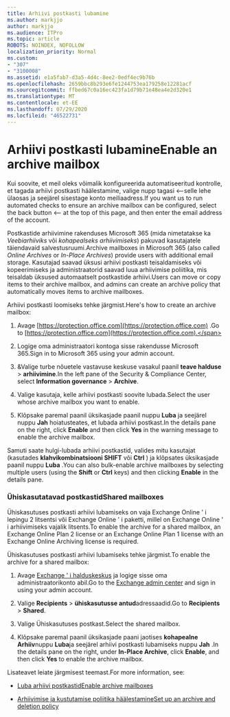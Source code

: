 ```yaml
---
title: Arhiivi postkasti lubamine
ms.author: markjjo
author: markjjo
ms.audience: ITPro
ms.topic: article
ROBOTS: NOINDEX, NOFOLLOW
localization_priority: Normal
ms.custom:
- "307"
- "3100008"
ms.assetid: e1a5fab7-d3a5-4d4c-8ee2-0edf4ec9b76b
ms.openlocfilehash: 2659bbc8b293e6fe1244753ea179258e12281acf
ms.sourcegitcommit: ffbed67c0a16ec423fa1d79b71e48ea4e2d320e1
ms.translationtype: MT
ms.contentlocale: et-EE
ms.lasthandoff: 07/29/2020
ms.locfileid: "46522731"
---
```

# <a name="enable-an-archive-mailbox"></a><span data-ttu-id="dccb3-102">Arhiivi postkasti lubamine</span><span class="sxs-lookup"><span data-stu-id="dccb3-102">Enable an archive mailbox</span></span>

<span data-ttu-id="dccb3-103">Kui soovite, et meil oleks võimalik konfigureerida automatiseeritud kontrolle, et tagada arhiivi postkasti häälestamine, valige nupp tagasi <--selle lehe ülaosas ja seejärel sisestage konto meiliaadress.</span><span class="sxs-lookup"><span data-stu-id="dccb3-103">If you want us to run automated checks to ensure an archive mailbox can be configured, select the back button <-- at the top of this page, and then enter the email address of the account.</span></span>

<span data-ttu-id="dccb3-104">Postkastide arhiivimine rakenduses Microsoft 365 (mida nimetatakse ka *Veebiarhiiviks* või *kohapealseks arhiivimiseks*) pakuvad kasutajatele täiendavaid salvestusruumi.</span><span class="sxs-lookup"><span data-stu-id="dccb3-104">Archive mailboxes in Microsoft 365 (also called *Online Archives* or *In-Place Archives*) provide users with additional email storage.</span></span> <span data-ttu-id="dccb3-105">Kasutajad saavad üksusi arhiivi postkasti teisaldamiseks või kopeerimiseks ja administraatorid saavad luua arhiivimise poliitika, mis teisaldab üksused automaatselt postkastide arhiivi.</span><span class="sxs-lookup"><span data-stu-id="dccb3-105">Users can move or copy items to their archive mailbox, and admins can create an archive policy that automatically moves items to archive mailboxes.</span></span>
  
<span data-ttu-id="dccb3-106">Arhiivi postkasti loomiseks tehke järgmist.</span><span class="sxs-lookup"><span data-stu-id="dccb3-106">Here's how to create an archive mailbox:</span></span>
  
1. <span data-ttu-id="dccb3-107">Avage [https://protection.office.com](https://protection.office.com) .</span><span class="sxs-lookup"><span data-stu-id="dccb3-107">Go to [https://protection.office.com](https://protection.office.com).</span></span>

2. <span data-ttu-id="dccb3-108">Logige oma administraatori kontoga sisse rakendusse Microsoft 365.</span><span class="sxs-lookup"><span data-stu-id="dccb3-108">Sign in to Microsoft 365 using your admin account.</span></span>

3. <span data-ttu-id="dccb3-109">&amp;Valige turbe nõuetele vastavuse keskuse vasakul paanil **teave halduse** \> **arhiivimine**.</span><span class="sxs-lookup"><span data-stu-id="dccb3-109">In the left pane of the Security &amp; Compliance Center, select **Information governance** \> **Archive**.</span></span>

4. <span data-ttu-id="dccb3-110">Valige kasutaja, kelle arhiivi postkasti soovite lubada.</span><span class="sxs-lookup"><span data-stu-id="dccb3-110">Select the user whose archive mailbox you want to enable.</span></span>

5. <span data-ttu-id="dccb3-111">Klõpsake paremal paanil üksikasjade paanil nuppu **Luba** ja seejärel nuppu **Jah** hoiatusteates, et lubada arhiivi postkast.</span><span class="sxs-lookup"><span data-stu-id="dccb3-111">In the details pane on the right, click **Enable** and then click **Yes** in the warning message to enable the archive mailbox.</span></span>

<span data-ttu-id="dccb3-112">Samuti saate hulgi-lubada arhiivi postkastid, valides mitu kasutajat (kasutades **klahvikombinatsiooni SHIFT** või **Ctrl** ) ja klõpsates üksikasjade paanil nuppu **Luba** .</span><span class="sxs-lookup"><span data-stu-id="dccb3-112">You can also bulk-enable archive mailboxes by selecting multiple users (using the **Shift** or **Ctrl** keys) and then clicking **Enable** in the details pane.</span></span>
  
### <a name="shared-mailboxes"></a><span data-ttu-id="dccb3-113">Ühiskasutatavad postkastid</span><span class="sxs-lookup"><span data-stu-id="dccb3-113">Shared mailboxes</span></span>

<span data-ttu-id="dccb3-114">Ühiskasutuses postkasti arhiivi lubamiseks on vaja Exchange Online ' i lepingu 2 litsentsi või Exchange Online ' i paketti, millel on Exchange Online ' i arhiivimiseks vajalik litsents.</span><span class="sxs-lookup"><span data-stu-id="dccb3-114">To enable the archive for a shared mailbox, an Exchange Online Plan 2 license or an Exchange Online Plan 1 license with an Exchange Online Archiving license is required.</span></span>  

<span data-ttu-id="dccb3-115">Ühiskasutuses postkasti arhiivi lubamiseks tehke järgmist.</span><span class="sxs-lookup"><span data-stu-id="dccb3-115">To enable the archive for a shared mailbox:</span></span>

1. <span data-ttu-id="dccb3-116">Avage [Exchange ' i halduskeskus](https://outlook.office365.com/ecp) ja logige sisse oma administraatorikonto abil.</span><span class="sxs-lookup"><span data-stu-id="dccb3-116">Go to the [Exchange admin center](https://outlook.office365.com/ecp) and sign in using your admin account.</span></span>

2. <span data-ttu-id="dccb3-117">Valige **Recipients**  >  **ühiskasutusse antud**adressaadid.</span><span class="sxs-lookup"><span data-stu-id="dccb3-117">Go to **Recipients** > **Shared**.</span></span>

3. <span data-ttu-id="dccb3-118">Valige Ühiskasutuses postkast.</span><span class="sxs-lookup"><span data-stu-id="dccb3-118">Select the shared mailbox.</span></span>

4. <span data-ttu-id="dccb3-119">Klõpsake paremal paanil üksikasjade paani jaotises **kohapealne Arhiiv**nuppu **Luba**ja seejärel arhiivi postkasti lubamiseks nuppu **Jah** .</span><span class="sxs-lookup"><span data-stu-id="dccb3-119">In the details pane on the right, under **In-Place Archive**, click **Enable**, and then click **Yes** to enable the archive mailbox.</span></span>

<span data-ttu-id="dccb3-120">Lisateavet leiate järgmisest teemast.</span><span class="sxs-lookup"><span data-stu-id="dccb3-120">For more information, see:</span></span>
  
- [<span data-ttu-id="dccb3-121">Luba arhiivi postkastid</span><span class="sxs-lookup"><span data-stu-id="dccb3-121">Enable archive mailboxes</span></span>](https://docs.microsoft.com/microsoft-365/compliance/enable-archive-mailboxes)

- [<span data-ttu-id="dccb3-122">Arhiivimise ja kustutamise poliitika häälestamine</span><span class="sxs-lookup"><span data-stu-id="dccb3-122">Set up an archive and deletion policy</span></span>](https://docs.microsoft.com//office365/securitycompliance/set-up-an-archive-and-deletion-policy-for-mailboxes)
